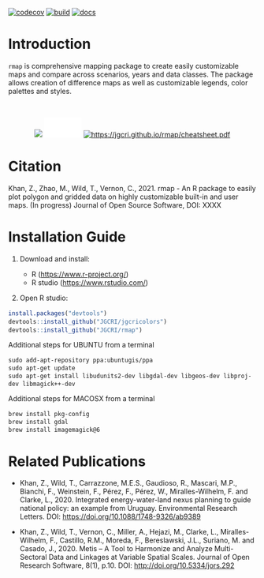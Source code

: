 <!-- badges: start -->
[![codecov](https://codecov.io/gh/JGCRI/rmap/branch/main/graph/badge.svg?token=XQ913U4IYM)](https://codecov.io/gh/JGCRI/rmap) 
[![build](https://github.com/JGCRI/rmap/workflows/build/badge.svg)](https://github.com/JGCRI/rmap/workflows/build/badge.svg)
[![docs](https://github.com/JGCRI/rmap/actions/workflows/docs.yaml/badge.svg?branch=main)](https://github.com/JGCRI/rmap/actions/workflows/docs.yaml)
<!-- badges: end -->


<!-- ------------------------>
<!-- ------------------------>
# <a name="Introduction"></a>Introduction
<!-- ------------------------>
<!-- ------------------------>

`rmap` is comprehensive mapping package to create easily customizable maps and compare across scenarios, years and data classes. The package allows creation of difference maps as well as customizable legends, color palettes and styles.

<br>

<p align="center">
<a href="https://jgcri.github.io/rmap/articles/vignette_map.html" target="_blank"><img src="https://dabuttonfactory.com/button.png?t=User+Guide&f=Open+Sans&ts=22&tc=000&hp=25&vp=16&c=11&bgt=unicolored&bgc=eee&bs=1&bc=999" height="60"/></a>
<img src="https://github.com/JGCRI/jgcricolors/blob/main/vignettes/button_divider.PNG?raw=true" height="40"/>
<a href="https://jgcri.github.io/rmap/cheatsheet.pdf" target="_blank"><img src="https://dabuttonfactory.com/button.png?t=Cheatsheet&f=Open+Sans&ts=22&tc=000&hp=25&vp=16&c=11&bgt=unicolored&bgc=eee&bs=1&bc=999" alt="https://jgcri.github.io/rmap/cheatsheet.pdf" height="60"/></a>  
</p>


<!-- ------------------------>
<!-- ------------------------>
# <a name="Citation"></a>Citation
<!-- ------------------------>
<!-- ------------------------>

Khan, Z., Zhao, M., Wild, T., Vernon, C., 2021. rmap - An R package to easily plot polygon and gridded data on highly customizable built-in and user maps. (In progress) Journal of Open Source Software, DOI: XXXX

<!-- ------------------------>
<!-- ------------------------>
# <a name="InstallGuide"></a>Installation Guide
<!-- ------------------------>
<!-- ------------------------>

1. Download and install:
    - R (https://www.r-project.org/)
    - R studio (https://www.rstudio.com/)  
    
    
2. Open R studio:

```r
install.packages("devtools")
devtools::install_github("JGCRI/jgcricolors")
devtools::install_github("JGCRI/rmap")
```

Additional steps for UBUNTU from a terminal
```
sudo add-apt-repository ppa:ubuntugis/ppa
sudo apt-get update
sudo apt-get install libudunits2-dev libgdal-dev libgeos-dev libproj-dev libmagick++-dev
```

Additional steps for MACOSX from a terminal
```
brew install pkg-config
brew install gdal
brew install imagemagick@6
```

<!-- ------------------------>
<!-- ------------------------>
# <a name="Publications"></a>Related Publications
<!-- ------------------------>
<!-- ------------------------>

- Khan, Z., Wild, T., Carrazzone, M.E.S., Gaudioso, R., Mascari, M.P., Bianchi, F., Weinstein, F., Pérez, F., Pérez, W., Miralles-Wilhelm, F. and Clarke, L., 2020. Integrated energy-water-land nexus planning to guide national policy: an example from Uruguay. Environmental Research Letters. DOI: https://doi.org/10.1088/1748-9326/ab9389

- Khan, Z., Wild, T., Vernon, C., Miller, A., Hejazi, M., Clarke, L., Miralles-Wilhelm, F., Castillo, R.M., Moreda, F., Bereslawski, J.L., Suriano, M. and Casado, J., 2020. Metis – A Tool to Harmonize and Analyze Multi-Sectoral Data and Linkages at Variable Spatial Scales. Journal of Open Research Software, 8(1), p.10. DOI: http://doi.org/10.5334/jors.292

  
